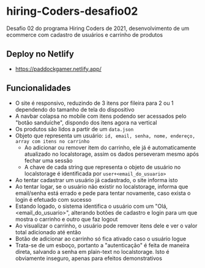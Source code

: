 # hiring-Coders-desafio02
Desafio 02 do programa Hiring Coders de 2021, desenvolvimento de um ecommerce com cadastro de usuários e carrinho de produtos

## Deploy no Netlify
* https://paddockgamer.netlify.app/

## Funcionalidades
* O site é responsivo, reduzindo de 3 itens por fileira para 2 ou 1 dependendo do tamanho de tela do dispositivo
* A navbar colapsa no mobile com itens podendo ser acessados pelo "botão sanduíche", dispondo dos itens agora na vertical
* Os produtos são lidos a partir de um `data.json`
* Objeto que representa um usuário: `id, email, senha, nome, endereço, array com itens no carrinho`
  * Ao adicionar ou remover item do carrinho, ele já é automaticamente atualizado no localstorage, assim os dados perseveram mesmo após fechar uma sessão
  * A chave de cada string que representa o objeto de usuário no localstorage é identificada por `user+<email_do_usuario>`
* Ao tentar cadastrar um usuário já cadastrado, o site informa isto
* Ao tentar logar, se o usuário não existir no localstorage, informa que email/senha está errado e pede para tentar novamente, caso exista o login é efetuado com sucesso
* Estando logado, o sistema identifica o usuário com um "Olá, <email_do_usuario>", alterando botões de cadastro e login para um que mostra o carrinho e outro que faz logout
* Ao visualizar o carrinho, o usuário pode remover itens dele e ver o valor total adicionado até então
* Botão de adicionar ao carrinho só fica ativado caso o usuário logue
* Trata-se de um esboço, portanto a "autenticação" é feita de maneira direta, salvando a senha em plain-text no localstorage. Isto é obviamente inseguro, apenas para efeitos demonstrativos
